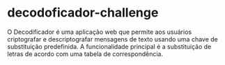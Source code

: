 # decodoficador-challenge
O Decodificador é uma aplicação web que permite aos usuários criptografar e descriptografar mensagens de texto usando uma chave de substituição predefinida. A funcionalidade principal é a substituição de letras de acordo com uma tabela de correspondência.
